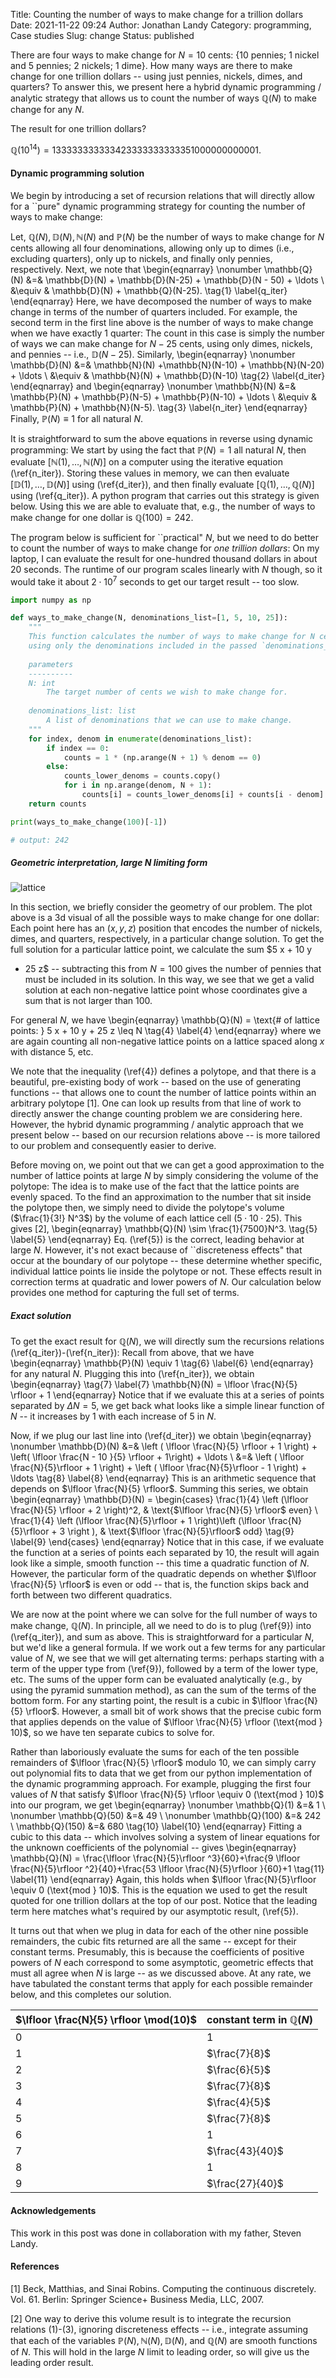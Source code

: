 Title: Counting the number of ways to make change for a trillion dollars
Date: 2021-11-22 09:24
Author: Jonathan Landy
Category: programming, Case studies
Slug: change
Status: published


There are four ways to make change for $N=10$ cents: $\{$10 pennies; 1 nickel
and 5 pennies; 2 nickels; 1 dime$\}$.  How many ways are there to make change
for one trillion dollars -- using just pennies, nickels, dimes, and quarters?
To answer this, we present here a hybrid dynamic programming / analytic
strategy that allows us to count the number of ways $\mathbb{Q}(N)$ to make
change for any $N$.

The result for one trillion dollars?

$\mathbb{Q}(10^{14}) = 133333333333423333333333351000000000001$.
#### Dynamic programming solution

We begin by introducing a set of recursion relations that will directly allow
for a ``pure" dynamic programming strategy for counting the number of ways to
make change:

Let, $\mathbb{Q}(N), \mathbb{D}(N), \mathbb{N}(N)$ and $\mathbb{P}(N)$ be the
number of ways to make change for $N$ cents allowing all four denominations,
allowing only up to dimes (i.e., excluding quarters), only up to nickels, and
finally only pennies, respectively.  Next, we note that
\begin{eqnarray} \nonumber
\mathbb{Q}(N) &=& \mathbb{D}(N) + \mathbb{D}(N-25) + \mathbb{D}(N - 50) +
\ldots \\
&\equiv & \mathbb{D}(N) + \mathbb{Q}(N-25). \tag{1} \label{q_iter}
\end{eqnarray}
Here, we have decomposed the number of ways to make change in terms of the
number of quarters included.  For example, the second term in the first line
above is the number of ways to make change when we have exactly $1$ quarter:
The count in this case is simply the number of ways we can make change for
$N-25$ cents, using only dimes, nickels, and pennies -- i.e.,
$\mathbb{D}(N-25)$.  Similarly,
\begin{eqnarray} \nonumber
\mathbb{D}(N) &=& \mathbb{N}(N) +\mathbb{N}(N-10) + \mathbb{N}(N-20) + \ldots
\\
&\equiv & \mathbb{N}(N) + \mathbb{D}(N-10) \tag{2} \label{d_iter}
\end{eqnarray}
and
\begin{eqnarray} \nonumber
\mathbb{N}(N) &=& \mathbb{P}(N) + \mathbb{P}(N-5) + \mathbb{P}(N-10) + \ldots
\\
&\equiv & \mathbb{P}(N) + \mathbb{N}(N-5).  \tag{3}  \label{n_iter} 
\end{eqnarray}
Finally, $\mathbb{P}(N) \equiv 1$ for all natural $N$.

It is straightforward to sum the above equations in reverse using dynamic
programming: We start by using the fact that $\mathbb{P}(N) = 1$ all natural
$N$, then evaluate $[\mathbb{N}(1), \ldots, \mathbb{N}(N)]$ on a computer using
the iterative equation (\ref{n_iter}).  Storing these values in memory, we can
then evaluate $[\mathbb{D}(1), \ldots, \mathbb{D}(N)]$ using (\ref{d_iter}),
and then finally evaluate $[\mathbb{Q}(1), \ldots, \mathbb{Q}(N)]$ using
(\ref{q_iter}).  A python program that carries out this strategy is given
below.  Using this we are able to evaluate that, e.g., the number of ways to
make change for one dollar is $\mathbb{Q}(100) = 242$.

The program below is sufficient for ``practical" $N$, but we need to do better
to count the number of ways to make change for <em>one trillion dollars</em>:
On my laptop, I can evaluate the result for one-hundred thousand dollars in
about $20$ seconds.  The runtime of our program scales linearly with $N$
though, so it would take it about $2 \cdot 10^{7}$ seconds to get our target
result -- too slow.

```python
import numpy as np

def ways_to_make_change(N, denominations_list=[1, 5, 10, 25]):
    """
    This function calculates the number of ways to make change for N cents,
    using only the denominations included in the passed `denominations_list`.
    
    parameters
    ----------
    N: int
        The target number of cents we wish to make change for.
    
    denominations_list: list
        A list of denominations that we can use to make change.
    """
    for index, denom in enumerate(denominations_list):
        if index == 0:
            counts = 1 * (np.arange(N + 1) % denom == 0)
        else:
            counts_lower_denoms = counts.copy()
            for i in np.arange(denom, N + 1):
                counts[i] = counts_lower_denoms[i] + counts[i - denom]
    return counts

print(ways_to_make_change(100)[-1])  

# output: 242
```

#####  Geometric interpretation, large $N$ limiting form

![![lattice]({static}/images/change_lattice.png)]({static}/images/change_lattice.png)

In this section, we briefly consider the geometry of our problem. The plot
above is a 3d visual of all the possible ways to make change for one dollar:
Each point here has an $(x,y,z)$ position that encodes the number of nickels,
dimes, and quarters, respectively, in a particular change solution.  To get the
full solution for a particular lattice point, we calculate the sum $5 x + 10 y
+ 25 z$ -- subtracting this from $N=100$ gives the number of pennies that must
be included in its solution.  In this way, we see that we get a valid solution
at each non-negative lattice point whose coordinates give a sum that is not
larger than $100$.

For general $N$, we have
\begin{eqnarray}
\mathbb{Q}(N) = \text{# of lattice points: } 5 x + 10 y + 25 z \leq N 
\tag{4} \label{4}
\end{eqnarray} 
where we are again counting all non-negative lattice points on a lattice spaced
along $x$ with distance $5$, etc.

We note that the inequality (\ref{4}) defines a polytope, and that there is a
beautiful, pre-existing body of work -- based on the use of generating
functions -- that allows one to count the number of lattice points within an
arbitrary polytope $[1]$.  One can look up results from that line of work to
directly answer the change counting problem we are considering here.  However,
the hybrid dynamic programming / analytic approach that we present below --
based on our recursion relations above -- is more tailored to our problem and
consequently easier to derive.

Before moving on, we point out that we can get a good approximation to the
number of lattice points at large $N$ by simply considering the volume of the
polytope:   The idea is to make use of the fact that the lattice points are
evenly spaced. To the find an approximation to the number that sit inside the
polytope then, we simply need to divide the polytope's volume ($\frac{1}{3!}
N^3$) by the volume of each lattice cell ($5 \cdot 10 \cdot 25$).  This gives
[2],
\begin{eqnarray}
\mathbb{Q}(N) \sim \frac{1}{7500}N^3.
\tag{5} \label{5}
\end{eqnarray}
Eq. (\ref{5}) is the correct, leading behavior at large $N$.  However, it's not
exact because of ``discreteness effects" that occur at the boundary of our
polytope -- these determine whether specific, individual lattice points lie
inside the polytope or not.  These effects result in correction terms at
quadratic and lower powers of $N$.  Our calculation below provides one method
for capturing the full set of terms.

#####  Exact solution

To get the exact result for $\mathbb{Q}(N)$, we will directly sum the
recursions relations (\ref{q_iter})-(\ref{n_iter}):  Recall from above, that we
have
\begin{eqnarray}
\mathbb{P}(N) \equiv 1 \tag{6} \label{6}
\end{eqnarray}
for any natural $N$.  Plugging this into (\ref{n_iter}), we obtain
\begin{eqnarray} \tag{7} \label{7}
\mathbb{N}(N) =  \lfloor \frac{N}{5} \rfloor + 1
\end{eqnarray}
Notice that if we evaluate this at a series of points separated by $\Delta N =
5$, we get back  what looks like a simple linear function of $N$ -- it
increases by $1$ with each increase of $5$ in $N$.

Now, if we plug our last line into (\ref{d_iter}) we obtain
\begin{eqnarray} \nonumber
\mathbb{D}(N) &=& \left ( \lfloor \frac{N}{5} \rfloor + 1  \right) + \left(
\lfloor \frac{N  - 10 }{5} \rfloor  + 1\right) + \ldots \\ &=& \left ( \lfloor
\frac{N}{5}\rfloor  +  1 \right) + \left ( \lfloor \frac{N}{5}\rfloor  -  1
\right)  + \ldots \tag{8} \label{8}
\end{eqnarray}
This is an arithmetic sequence that depends on $\lfloor \frac{N}{5} \rfloor$.
Summing this series, we obtain
\begin{eqnarray}
\mathbb{D}(N) =
\begin{cases}
\frac{1}{4}  \left (\lfloor \frac{N}{5} \rfloor + 2 \right)^2, & \text{$\lfloor
\frac{N}{5} \rfloor$ even} \\
\frac{1}{4} \left (\lfloor \frac{N}{5}\rfloor  + 1 \right)\left (\lfloor
\frac{N}{5}\rfloor  + 3 \right ), &  \text{$\lfloor \frac{N}{5}\rfloor$ odd}
\tag{9} \label{9}
\end{cases}
\end{eqnarray}
Notice that in this case, if we evaluate the function at a series of points
each separated by $10$, the result will again look like a simple, smooth
function -- this time a quadratic function of $N$.  However, the particular
form of the quadratic depends on whether $\lfloor \frac{N}{5} \rfloor$ is even
or odd -- that is, the function skips back and forth between two different
quadratics.

We are now at the point where we can solve for the full number of ways to make
change, $\mathbb{Q}(N)$.  In principle, all we need to do is to plug
(\ref{9}) into (\ref{q_iter}), and sum as above.  This is straightforward
for a particular $N$, but we'd like a general formula.  If we work out a few
terms for any particular value of $N$, we see that we will get alternating
terms:  perhaps starting with a term of the upper type from (\ref{9}), followed
by a term of the lower type, etc.  The sums of the upper form can be evaluated
analytically (e.g., by using the pyramid summation method), as can the sum of
the terms of the bottom form. For any starting point,  the result is a cubic in
$\lfloor \frac{N}{5} \rfloor$.  However, a small bit of work shows that the
precise cubic form that applies depends on the value of $\lfloor \frac{N}{5}
\rfloor (\text{mod } 10)$, so we have ten separate cubics to solve for.

Rather than laboriously evaluate the sums for each of the ten possible
remainders of $\lfloor \frac{N}{5} \rfloor$ modulo $10$, we can simply carry
out polynomial fits to data that we get from our python implementation of the
dynamic programming approach.  For example, plugging the first four values of
$N$ that satisfy $\lfloor \frac{N}{5} \rfloor \equiv 0 (\text{mod } 10)$ into
our program, we get
\begin{eqnarray} \nonumber
\mathbb{Q}(1) &=& 1 \\ \nonumber
\mathbb{Q}(50) &=& 49 \\ \nonumber
\mathbb{Q}(100) &=& 242 \\
\mathbb{Q}(150) &=& 680
\tag{10} \label{10}
\end{eqnarray}
Fitting a cubic to this data -- which involves solving a system of linear
equations for the unknown coefficients of the polynomial -- gives
\begin{eqnarray}
\mathbb{Q}(N) = \frac{\lfloor \frac{N}{5}\rfloor ^3}{60}+\frac{9 \lfloor
\frac{N}{5}\rfloor ^2}{40}+\frac{53 \lfloor \frac{N}{5}\rfloor }{60}+1
\tag{11} \label{11}
\end{eqnarray}
Again, this holds when $\lfloor \frac{N}{5}\rfloor \equiv 0 (\text{mod } 10)$.
This is the equation we used to get the result quoted for one trillion dollars
at the top of our post.  Notice that the leading term here matches what's
required by our asymptotic result, (\ref{5}).

It turns out that when we plug in data for each of the other nine possible
remainders, the cubic fits returned are all the same -- except for their
constant terms.  Presumably, this is because the coefficients of positive
powers of $N$ each correspond to some asymptotic, geometric effects that must
all agree when $N$ is large -- as we discussed above. At any rate, we have
tabulated the constant terms that apply for each possible remainder below, and
this completes our solution.


| $\lfloor \frac{N}{5} \rfloor \mod(10)$ | constant term in $\mathbb{Q}(N)$|
| --- | --------------- |
| $0$ |  $1$ |
| $1$ | $\frac{7}{8}$ | 
| $2$ | $\frac{6}{5}$ | 
| $3$ | $\frac{7}{8}$ | 
| $4$ | $\frac{4}{5}$ | 
| $5$ | $\frac{7}{8}$ | 
| $6$ | $1$ | 
| $7$ | $\frac{43}{40}$ | 
| $8$ | $1$ | 
| $9$ | $\frac{27}{40}$ |

#### Acknowledgements
This work in this post was done in collaboration with my father, Steven Landy.

#### References
[1] Beck, Matthias, and Sinai Robins. Computing the continuous discretely. Vol.
61. Berlin: Springer Science+ Business Media, LLC, 2007.

[2] One way to derive this volume result is to integrate the recursion
relations (1)-(3), ignoring discreteness effects -- i.e., integrate assuming
that each of the variables $\mathbb{P}(N), \mathbb{N}(N), \mathbb{D}(N)$, and
$\mathbb{Q}(N)$ are smooth functions of $N$.  This will hold in the large $N$
limit to leading order, so will give us the leading order result.

